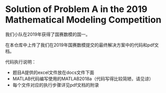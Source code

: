# Solution of Problem A in the 2019 Mathematical Modeling Competition
我们小队在2019年获得了国赛数模的国一。

在本仓库中上传了我们在2019年国赛数模提交的最终解决方案中的代码和pdf文档。

代码执行说明：
- 题目A提供的excel文件放在docs文件下面
- MATLAB代码编写使用的MATLAB2018a（代码写得比较简陋，请见谅）
- 每个文件对应的执行步骤详见pdf文档的附录